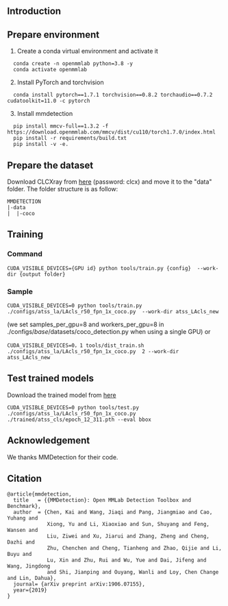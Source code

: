 ## Introduction
## Prepare environment
1. Create a conda virtual environment and activate it
```
  conda create -n openmmlab python=3.8 -y
  conda activate openmmlab
```
2. Install PyTorch and torchvision
```
  conda install pytorch==1.7.1 torchvision==0.8.2 torchaudio==0.7.2 cudatoolkit=11.0 -c pytorch
```
3. Install mmdetection
```
  pip install mmcv-full==1.3.2 -f https://download.openmmlab.com/mmcv/dist/cu110/torch1.7.0/index.html 
  pip install -r requirements/build.txt 
  pip install -v -e.
```
## Prepare the dataset
Download CLCXray from [here](https://pan.baidu.com/s/1fYwxiyGG8cJndebMO4Bn9A) (password: clcx) and move it to the "data" folder. The folder structure is as follow:
```
MMDETECTION
|-data
|  |-coco
```
## Training
### Command
```
CUDA_VISIBLE_DEVICES={GPU id} python tools/train.py {config}  --work-dir {output folder}
```
### Sample
```
CUDA_VISIBLE_DEVICES=0 python tools/train.py ./configs/atss_la/LAcls_r50_fpn_1x_coco.py  --work-dir atss_LAcls_new
``` 
(we set samples_per_gpu=8 and workers_per_gpu=8 in ./configs/_base_/datasets/coco_detection.py when using a single GPU)
or 
```
CUDA_VISIBLE_DEVICES=0，1 tools/dist_train.sh ./configs/atss_la/LAcls_r50_fpn_1x_coco.py  2 --work-dir atss_LAcls_new
```
## Test trained models
Download the trained model from [here](https://pan.baidu.com/s/1HcB_RcIQRtExzPyoTm5xQg?pwd=CLCX)
```
CUDA_VISIBLE_DEVICES=0 python tools/test.py ./configs/atss_la/LAcls_r50_fpn_1x_coco.py ./trained/atss_cls/epoch_12_311.pth --eval bbox
```
## Acknowledgement
We thanks MMDetection for their code.

## Citation
```
@article{mmdetection,
  title   = {{MMDetection}: Open MMLab Detection Toolbox and Benchmark},
  author  = {Chen, Kai and Wang, Jiaqi and Pang, Jiangmiao and Cao, Yuhang and
             Xiong, Yu and Li, Xiaoxiao and Sun, Shuyang and Feng, Wansen and
             Liu, Ziwei and Xu, Jiarui and Zhang, Zheng and Cheng, Dazhi and
             Zhu, Chenchen and Cheng, Tianheng and Zhao, Qijie and Li, Buyu and
             Lu, Xin and Zhu, Rui and Wu, Yue and Dai, Jifeng and Wang, Jingdong
             and Shi, Jianping and Ouyang, Wanli and Loy, Chen Change and Lin, Dahua},
  journal= {arXiv preprint arXiv:1906.07155},
  year={2019}
}
```
